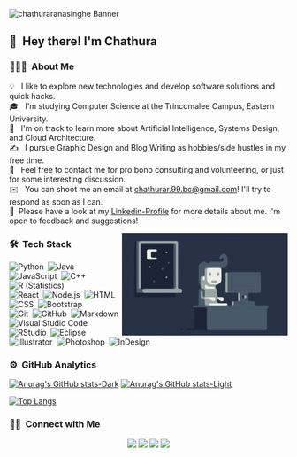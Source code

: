 ![chathuraranasinghe Banner](https://raw.githubusercontent.com/Chathura-Ranasinghe/chathura-ranasinghe/main/cover.jpg)

## 👋 &nbsp;Hey there! I'm Chathura

### 👨🏻‍💻 &nbsp;About Me

💡 &nbsp; I like to explore new technologies and develop software solutions and quick hacks.\
🎓 &nbsp; I'm studying Computer Science at the Trincomalee Campus, Eastern University.\
🌱 &nbsp; I'm on track to learn more about Artificial Intelligence, Systems Design, and Cloud Architecture.\
✍️ &nbsp; I pursue Graphic Design and Blog Writing as hobbies/side hustles in my free time.\
💬 &nbsp; Feel free to contact me for pro bono consulting and volunteering, or just for some interesting discussion.\
✉️ &nbsp; You can shoot me an email at chathurar.99.bc@gmail.com! I'll try to respond as soon as I can.\
📄 &nbsp;Please have a look at my [Linkedin-Profile](https://www.linkedin.com/in/chathura-ranasinghe-925952222) for more details about me. I'm open to feedback and suggestions!

<img alt="Night Coding" src="https://raw.githubusercontent.com/AVS1508/AVS1508/master/assets/Night-Coding.gif" align="right"/>

### 🛠 &nbsp;Tech Stack

![Python](https://img.shields.io/badge/-Python-333333?style=flat&logo=python)&nbsp;
![Java](https://img.shields.io/badge/-Java-333333?style=flat&logo=Java&logoColor=FFA518)&nbsp;
![JavaScript](https://img.shields.io/badge/-JavaScript-333333?style=flat&logo=javascript)&nbsp;
![C++](https://img.shields.io/badge/-C++-333333?style=flat&logo=C%2B%2B&logoColor=00599C)&nbsp;
![R (Statistics)](https://img.shields.io/badge/-R-333333?style=flat&logo=R&logoColor=276DC3)\
![React](https://img.shields.io/badge/-React-333333?style=flat&logo=react)&nbsp;
![Node.js](https://img.shields.io/badge/-Node.js-333333?style=flat&logo=node.js)&nbsp;
![HTML](https://img.shields.io/badge/-HTML-333333?style=flat&logo=HTML5)&nbsp;
![CSS](https://img.shields.io/badge/-CSS-333333?style=flat&logo=CSS3&logoColor=1572B6)&nbsp;
![Bootstrap](https://img.shields.io/badge/-Bootstrap-333333?style=flat&logo=bootstrap&logoColor=563D7C)\
![Git](https://img.shields.io/badge/-Git-333333?style=flat&logo=git)&nbsp;
![GitHub](https://img.shields.io/badge/-GitHub-333333?style=flat&logo=github)&nbsp;
![Markdown](https://img.shields.io/badge/-Markdown-333333?style=flat&logo=markdown)\
![Visual Studio Code](https://img.shields.io/badge/-Visual%20Studio%20Code-333333?style=flat&logo=visual-studio-code&logoColor=007ACC)&nbsp;
![RStudio](https://img.shields.io/badge/-RStudio-333333?style=flat&logo=rstudio)&nbsp;
![Eclipse](https://img.shields.io/badge/-Eclipse-333333?style=flat&logo=eclipse-ide&logoColor=2C2255)\
![Illustrator](https://img.shields.io/badge/-Illustrator-333333?style=flat&logo=adobe-illustrator)&nbsp;
![Photoshop](https://img.shields.io/badge/-Photoshop-333333?style=flat&logo=adobe-photoshop)&nbsp;
![InDesign](https://img.shields.io/badge/-InDesign-333333?style=flat&logo=adobe-indesign)

### ⚙️ &nbsp;GitHub Analytics

[![Anurag's GitHub stats-Dark](https://github-readme-stats.vercel.app/api?username=anuraghazra&show_icons=true&theme=dark#gh-dark-mode-only)](https://github.com/anuraghazra/github-readme-stats#gh-dark-mode-only)
[![Anurag's GitHub stats-Light](https://github-readme-stats.vercel.app/api?username=anuraghazra&show_icons=true&theme=default#gh-light-mode-only)](https://github.com/anuraghazra/github-readme-stats#gh-light-mode-only)

[![Top Langs](https://github-readme-stats.vercel.app/api/top-langs/?username=Chathura-Ranasinghe&layout=compact)](https://github.com/anuraghazra/github-readme-stats)

### 🤝🏻 &nbsp;Connect with Me

<p align="center">
<a href="https://chathura-ranasinghe.web.app"><img src=https://img.shields.io/badge/Web-chathura-yellow"/></a>
<a href="https://www.linkedin.com/in/chathura-ranasinghe-925952222"><img src="https://img.shields.io/badge/Link-chathura-blue"/></a>
<a href="https://www.instagram.com/__chathura._.ranasinghe__/"><img src="https://img.shields.io/badge/Insta-chathura-red"/></a>
<a href="https://www.facebook.com/chathura.ranasinghe.zebo"><img src="https://img.shields.io/badge/fb-chathura-blue"/></a>
</p>
